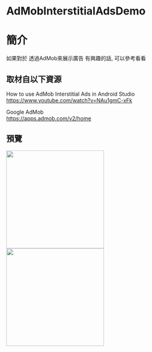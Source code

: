 # AdMobInterstitialAdsDemo

簡介
==================================
如果對於 透過AdMob來展示廣告 有興趣的話, 可以參考看看                                   

取材自以下資源
--------
How to use AdMob Interstitial Ads in Android Studio                                 
https://www.youtube.com/watch?v=NAu1gmC-xFk

Google AdMob                                 
https://apps.admob.com/v2/home
                          
預覽
--------
<p align="left">
  <img src="https://i.imgur.com/O9jjo3V.png" width="260"/>
  <img src="https://i.imgur.com/zJFICI3.png" width="260"/>
</p> 

